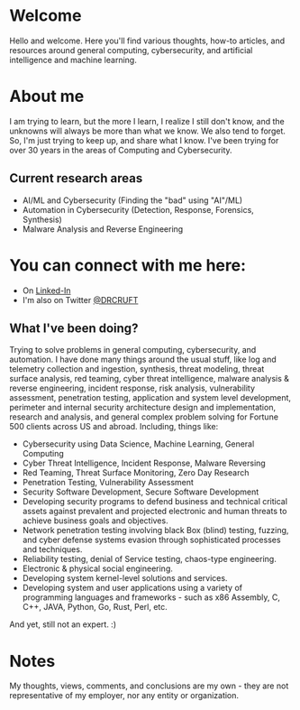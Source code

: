 # Welcome

Hello and welcome. Here you'll find various thoughts, how-to articles, and resources around general computing, cybersecurity, and artificial intelligence and machine learning.

# About me

I am trying to learn, but the more I learn, I realize I still don't know, and the unknowns will always be more than what we know. We also tend to forget. 
So, I'm just trying to keep up, and share what I know. I've been trying for over 30 years in the areas of Computing and Cybersecurity. 

## Current research areas

- AI/ML and Cybersecurity (Finding the "bad" using "AI"/ML)
- Automation in Cybersecurity (Detection, Response, Forensics, Synthesis)
- Malware Analysis and Reverse Engineering

# You can connect with me here:
- On [Linked-In](https://www.linkedin.com/in/amintora/)
- I'm also on Twitter [@DRCRUFT](https://twitter.com/drcruft)

## What I've been doing?

Trying to solve problems in general computing, cybersecurity, and automation. I have done many things around the usual stuff, like log and telemetry collection and ingestion, synthesis, threat modeling, threat surface analysis, red teaming, cyber threat intelligence, malware analysis & reverse engineering, incident response, risk analysis, vulnerability assessment, penetration testing, application and system level development, perimeter and internal security architecture design and implementation, research and analysis, and general complex problem solving for Fortune 500 clients across US and abroad. Including, things like:

- Cybersecurity using Data Science, Machine Learning, General Computing
- Cyber Threat Intelligence, Incident Response, Malware Reversing
- Red Teaming, Threat Surface Monitoring, Zero Day Research
- Penetration Testing, Vulnerability Assessment
- Security Software Development, Secure Software Development
- Developing security programs to defend business and technical critical assets against prevalent and projected electronic and human threats to achieve business goals and objectives.
- Network penetration testing involving black Box (blind) testing, fuzzing, and cyber defense systems evasion through sophisticated processes and techniques. 
- Reliability testing, denial of Service testing, chaos-type engineering.
- Electronic & physical social engineering.
- Developing system kernel-level solutions and services.
- Developing system and user applications using a variety of programming languages and frameworks - such as x86 Assembly, C, C++, JAVA, Python, Go, Rust, Perl, etc.

And yet, still not an expert. :)

# Notes
My thoughts, views, comments, and conclusions are my own - they are not representative of my employer, nor any entity or organization.

